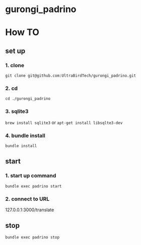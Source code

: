 # gurongi_padrino

# How TO
## set up
### 1. clone
`git clone git@github.com:UltraBirdTech/gurongi_padrino.git`

### 2. cd 
`cd ./gurongi_padrino`

### 3. sqlite3
`brew install sqlite3`
or 
`apt-get install libsqlte3-dev`

### 4. bundle install
`bundle install`

## start
### 1. start up command
`bundle exec padrino start`

### 2. connect to URL
127.0.0.1:3000/translate

## stop
`bundle exec padrino stop`
